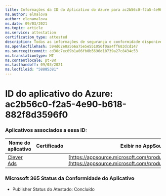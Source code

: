 ```yaml
---
title: Informações da ID do Aplicativo do Azure para ac2b56c0-f2a5-4e90-b618-882f8d3596f0
ms.author: elmalova
author: elenamalova
ms.date: 09/03/2021
ms.topic: article
ms.service: attestation
certification_type: attested
description: Todas as informações de segurança e conformidade disponíveis para ac2b56c0-f2a5-4e90-b618-882f8d3596f0.
ms.openlocfilehash: 594d62e0a566a75e5e551056f0aa4ff683dcd147
ms.sourcegitcommit: cd30c7ec09b1a06fb0b5696d10739a27c8434c53
ms.translationtype: MT
ms.contentlocale: pt-BR
ms.lasthandoff: 09/03/2021
ms.locfileid: "58885381"
---
```

# <a name="azure-app-id-ac2b56c0-f2a5-4e90-b618-882f8d3596f0"></a>ID do aplicativo do Azure: ac2b56c0-f2a5-4e90-b618-882f8d3596f0


### <a name="apps-associated-with-this-id"></a>Aplicativos associados a essa ID:
| **Nome do aplicativo** | **Certificado** | **Exibir no AppSource** |
|--------------|---------------|-----------------------|
| [Clever Ads](https://docs.microsoft.com/microsoft-365-app-certification/forward/WA200001182) |  | [https://appsource.microsoft.com/product/office/WA200001182](https://appsource.microsoft.com/product/office/WA200001182) |

### <a name="microsoft-365-app-compliance-status"></a>Microsoft 365 Status da Conformidade do Aplicativo
- Publisher Status do Atestado: Concluído
